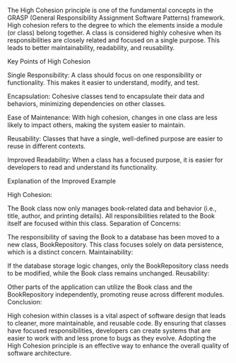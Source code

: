 The High Cohesion principle is one of the fundamental concepts in the GRASP (General Responsibility Assignment Software Patterns) framework. High cohesion refers to the degree to which the elements inside a module (or class) belong together. A class is considered highly cohesive when its responsibilities are closely related and focused on a single purpose. This leads to better maintainability, readability, and reusability.

Key Points of High Cohesion

Single Responsibility: A class should focus on one responsibility or functionality. This makes it easier to understand, modify, and test.

Encapsulation: Cohesive classes tend to encapsulate their data and behaviors, minimizing dependencies on other classes.

Ease of Maintenance: With high cohesion, changes in one class are less likely to impact others, making the system easier to maintain.

Reusability: Classes that have a single, well-defined purpose are easier to reuse in different contexts.

Improved Readability: When a class has a focused purpose, it is easier for developers to read and understand its functionality.




Explanation of the Improved Example

High Cohesion:

The Book class now only manages book-related data and behavior (i.e., title, author, and printing details). All responsibilities related to the Book itself are focused within this class.
Separation of Concerns:

The responsibility of saving the Book to a database has been moved to a new class, BookRepository. This class focuses solely on data persistence, which is a distinct concern.
Maintainability:

If the database storage logic changes, only the BookRepository class needs to be modified, while the Book class remains unchanged.
Reusability:

Other parts of the application can utilize the Book class and the BookRepository independently, promoting reuse across different modules.
Conclusion:

High cohesion within classes is a vital aspect of software design that leads to cleaner, more maintainable, and reusable code. By ensuring that classes have focused responsibilities, developers can create systems that are easier to work with and less prone to bugs as they evolve. Adopting the High Cohesion principle is an effective way to enhance the overall quality of software architecture.

